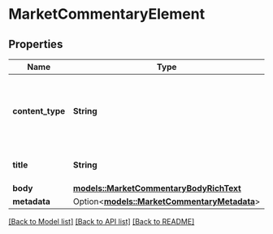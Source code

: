 # MarketCommentaryElement

## Properties

Name | Type | Description | Notes
------------ | ------------- | ------------- | -------------
**content_type** | **String** | (This is currently an experimental feature and needs firm specific enablement) | 
**title** | **String** | The title of the Market Commentary. | 
**body** | [**models::MarketCommentaryBodyRichText**](MarketCommentaryBody_rich_text.md) |  | 
**metadata** | Option<[**models::MarketCommentaryMetadata**](MarketCommentaryMetadata.md)> |  | [optional]

[[Back to Model list]](../README.md#documentation-for-models) [[Back to API list]](../README.md#documentation-for-api-endpoints) [[Back to README]](../README.md)


